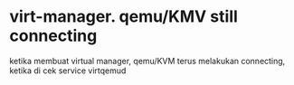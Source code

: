 # virt-manager. qemu/KMV still connecting

ketika membuat virtual manager, qemu/KVM terus melakukan connecting, ketika di cek service virtqemud 
